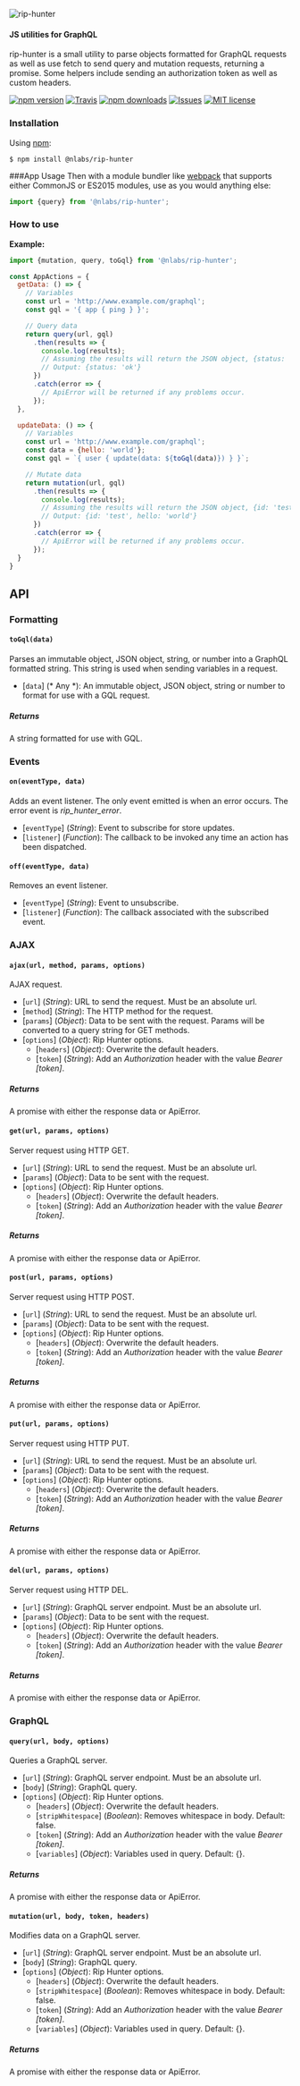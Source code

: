 ![rip-hunter](https://nitrogenlabs.com/logos/gh-rip-hunter.png "rip-hunter")

#### JS utilities for GraphQL

rip-hunter is a small utility to parse objects formatted for GraphQL requests as well as use fetch to send query and
mutation requests, returning a promise. Some helpers include sending an authorization token as well as custom headers.

[![npm version](https://img.shields.io/npm/v/rip-hunter.svg?style=flat-square)](https://www.npmjs.com/package/rip-hunter)
[![Travis](https://img.shields.io/travis/nitrogenlabs/rip-hunter.svg?style=flat-square)](https://travis-ci.org/nitrogenlabs/rip-hunter)
[![npm downloads](https://img.shields.io/npm/dm/rip-hunter.svg?style=flat-square)](https://www.npmjs.com/package/rip-hunter)
[![Issues](http://img.shields.io/github/issues/nitrogenlabs/rip-hunter.svg?style=flat-square)](https://github.com/nitrogenlabs/rip-hunter/issues)
[![MIT license](http://img.shields.io/badge/license-MIT-brightgreen.svg?style=flat-square)](http://opensource.org/licenses/MIT)

### Installation

Using [npm](https://www.npmjs.com/):

    $ npm install @nlabs/rip-hunter

###App Usage
Then with a module bundler like [webpack](https://webpack.github.io/) that supports either CommonJS or ES2015 modules, use as you would anything else:

```js
import {query} from '@nlabs/rip-hunter';
```

### How to use

**Example:**

```js
import {mutation, query, toGql} from '@nlabs/rip-hunter';

const AppActions = {
  getData: () => {
    // Variables
    const url = 'http://www.example.com/graphql';
    const gql = '{ app { ping } }';

    // Query data
    return query(url, gql)
      .then(results => {
        console.log(results);
        // Assuming the results will return the JSON object, {status: 'ok'}
        // Output: {status: 'ok'}
      })
      .catch(error => {
        // ApiError will be returned if any problems occur.
      });
  },

  updateData: () => {
    // Variables
    const url = 'http://www.example.com/graphql';
    const data = {hello: 'world'};
    const gql = `{ user { update(data: ${toGql(data)}) } }`;

    // Mutate data
    return mutation(url, gql)
      .then(results => {
        console.log(results);
        // Assuming the results will return the JSON object, {id: 'test', hello: 'world'}
        // Output: {id: 'test', hello: 'world'}
      })
      .catch(error => {
        // ApiError will be returned if any problems occur.
      });
  }
}

```

## API

### Formatting

#### `toGql(data)`

Parses an immutable object, JSON object, string, or number into a GraphQL formatted string. This string is used when
sending variables in a request.

* [`data`] \(* Any *): An immutable object, JSON object, string or number to format for use with a GQL request.

##### Returns

A string formatted for use with GQL.


### Events

#### `on(eventType, data)`

Adds an event listener. The only event emitted is when an error occurs. The error event is _rip_hunter_error_.

* [`eventType`] \(*String*): Event to subscribe for store updates.
* [`listener`] \(*Function*): The callback to be invoked any time an action has been dispatched.

#### `off(eventType, data)`

Removes an event listener.

* [`eventType`] \(*String*): Event to unsubscribe.
* [`listener`] \(*Function*): The callback associated with the subscribed event.


### AJAX

#### `ajax(url, method, params, options)`

AJAX request.

* [`url`] \(*String*): URL to send the request. Must be an absolute url.
* [`method`] \(*String*): The HTTP method for the request.
* [`params`] \(*Object*): Data to be sent with the request. Params will be converted to a query string for GET methods.
* [`options`] \(*Object*): Rip Hunter options.
  * [`headers`] \(*Object*): Overwrite the default headers.
  * [`token`] \(*String*): Add an _Authorization_ header with the value _Bearer [token]_.

##### Returns

A promise with either the response data or ApiError.

#### `get(url, params, options)`

Server request using HTTP GET.

* [`url`] \(*String*): URL to send the request. Must be an absolute url.
* [`params`] \(*Object*): Data to be sent with the request.
* [`options`] \(*Object*): Rip Hunter options.
  * [`headers`] \(*Object*): Overwrite the default headers.
  * [`token`] \(*String*): Add an _Authorization_ header with the value _Bearer [token]_.

##### Returns

A promise with either the response data or ApiError.

#### `post(url, params, options)`

Server request using HTTP POST.

* [`url`] \(*String*): URL to send the request. Must be an absolute url.
* [`params`] \(*Object*): Data to be sent with the request.
* [`options`] \(*Object*): Rip Hunter options.
  * [`headers`] \(*Object*): Overwrite the default headers.
  * [`token`] \(*String*): Add an _Authorization_ header with the value _Bearer [token]_.

##### Returns

A promise with either the response data or ApiError.

#### `put(url, params, options)`

Server request using HTTP PUT.

* [`url`] \(*String*): URL to send the request. Must be an absolute url.
* [`params`] \(*Object*): Data to be sent with the request.
* [`options`] \(*Object*): Rip Hunter options.
  * [`headers`] \(*Object*): Overwrite the default headers.
  * [`token`] \(*String*): Add an _Authorization_ header with the value _Bearer [token]_.

##### Returns

A promise with either the response data or ApiError.

#### `del(url, params, options)`

Server request using HTTP DEL.

* [`url`] \(*String*): GraphQL server endpoint. Must be an absolute url.
* [`params`] \(*Object*): Data to be sent with the request.
* [`options`] \(*Object*): Rip Hunter options.
  * [`headers`] \(*Object*): Overwrite the default headers.
  * [`token`] \(*String*): Add an _Authorization_ header with the value _Bearer [token]_.

##### Returns

A promise with either the response data or ApiError.

### GraphQL

#### `query(url, body, options)`

Queries a GraphQL server.

* [`url`] \(*String*): GraphQL server endpoint. Must be an absolute url.
* [`body`] \(*String*): GraphQL query.
* [`options`] \(*Object*): Rip Hunter options.
  * [`headers`] \(*Object*): Overwrite the default headers.
  * [`stripWhitespace`] \(*Boolean*): Removes whitespace in body. Default: false.
  * [`token`] \(*String*): Add an _Authorization_ header with the value _Bearer [token]_.
  * [`variables`] \(*Object*): Variables used in query. Default: {}.

##### Returns

A promise with either the response data or ApiError.

#### `mutation(url, body, token, headers)`

Modifies data on a GraphQL server.

* [`url`] \(*String*): GraphQL server endpoint. Must be an absolute url.
* [`body`] \(*String*): GraphQL query.
* [`options`] \(*Object*): Rip Hunter options.
  * [`headers`] \(*Object*): Overwrite the default headers.
  * [`stripWhitespace`] \(*Boolean*): Removes whitespace in body. Default: false.
  * [`token`] \(*String*): Add an _Authorization_ header with the value _Bearer [token]_.
  * [`variables`] \(*Object*): Variables used in query. Default: {}.

##### Returns

A promise with either the response data or ApiError.
